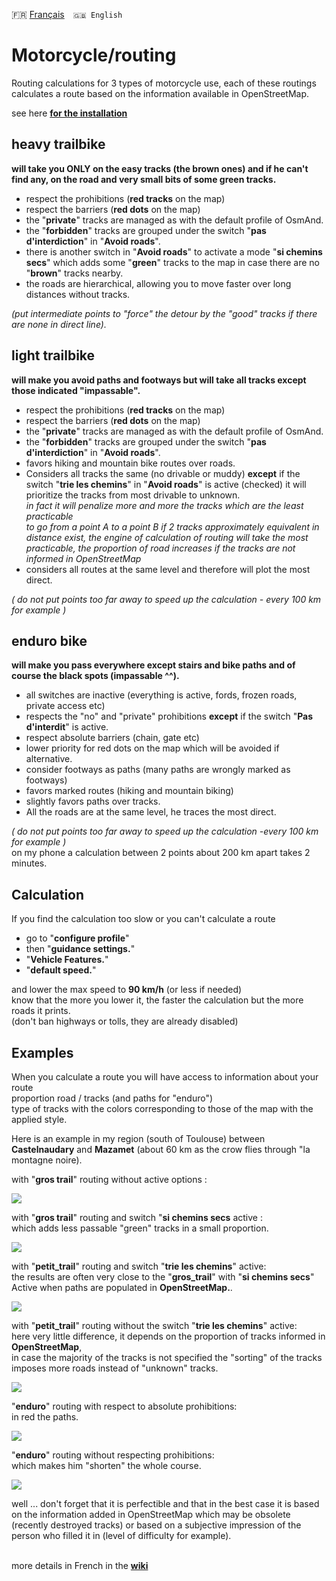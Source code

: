 🇫🇷 [Français](routage.md)&emsp;`🇬🇧 English`

# Motorcycle/routing
Routing calculations for 3 types of motorcycle use, each of these routings calculates a route based on the information available in OpenStreetMap.
<br>

see here **[for the installation](https://github.com/OsmAnd-Rendering/Motorcycle/blob/main/installation_EN.md)**

## heavy trailbike 
<b>will take you ONLY on the easy tracks (the brown ones) and if he can't find any, on the road and very small bits of some green tracks.</b>
<br>
- respect the prohibitions (**red tracks** on the map)
- respect the barriers (**red dots** on the map)
- the "**private**" tracks are managed as with the default profile of OsmAnd.
- the "**forbidden**" tracks are grouped under the switch "<b>pas d'interdiction</b>" in "<b>Avoid roads</b>".
- there is another switch in "<b>Avoid roads</b>" to activate a mode "<b>si chemins secs</b>" which adds some "**green**" tracks to the map in case there are no "**brown**" tracks nearby.
- the roads are hierarchical, allowing you to move faster over long distances without tracks.

<i>(put intermediate points to "force" the detour by the "good" tracks if there are none in direct line).</i>
<br>

## light trailbike
<b>will make you avoid paths and footways but will take all tracks except those indicated "impassable".</b>
<br>
- respect the prohibitions (**red tracks** on the map)
- respect the barriers (**red dots** on the map)
- the "**private**" tracks are managed as with the default profile of OsmAnd.
- the "**forbidden**" tracks are grouped under the switch "<b>pas d'interdiction</b>" in "<b>Avoid roads</b>".
- favors hiking and mountain bike routes over roads.
- Considers all tracks the same (no drivable or muddy) <b>except</b> if the switch "<b>trie les chemins</b>" in "<b>Avoid roads</b>" is active (checked) it will prioritize the tracks from most drivable to unknown.
<i><br>
in fact it will penalize more and more the tracks which are the least practicable <br>
to go from a point A to a point B if 2 tracks approximately equivalent in distance exist, the engine of calculation of routing will take the most practicable, the proportion of road increases if the tracks are not informed in OpenStreetMap</i>
- considers all routes at the same level and therefore will plot the most direct.

<i>( do not put points too far away to speed up the calculation - every 100 km for example )</i>
 
## enduro bike
<b>will make you pass everywhere except stairs and bike paths and of course the black spots (impassable ^^).</b><br>
- all switches are inactive (everything is active, fords, frozen roads, private access etc)
- respects the "no" and "private" prohibitions <b>except</b> if the switch "<b>Pas d'interdit</b>" is active.
- respect absolute barriers (chain, gate etc)
- lower priority for red dots on the map which will be avoided if alternative.
- consider footways as paths (many paths are wrongly marked as footways)
- favors marked routes (hiking and mountain biking)
- slightly favors paths over tracks.
- All the roads are at the same level, he traces the most direct.

<i>( do not put points too far away to speed up the calculation -every 100 km for example )</i><br>
on my phone a calculation between 2 points about 200 km apart takes 2 minutes.<br>
 
## Calculation
If you find the calculation too slow or you can't calculate a route<br>
- go to "<b>configure profile</b>"
- then "<b>guidance settings.</b>"
- "<b>Vehicle Features.</b>"
- "<b>default speed.</b>"

and lower the max speed to <b>90 km/h</b> (or less if needed)<br>
know that the more you lower it, the faster the calculation but the more roads it prints.<br>
(don't ban highways or tolls, they are already disabled)
 
## Examples
When you calculate a route you will have access to information about your route<br>
proportion road / tracks (and paths for "enduro")<br>
type of tracks with the colors corresponding to those of the map with the applied style.<br>

Here is an example in my region (south of Toulouse) between <b>Castelnaudary</b> and <b>Mazamet</b> (about 60 km as the crow flies through "la montagne noire).<br>

with "<b>gros trail</b>" routing without active options :<br>

<img src="https://1.bp.blogspot.com/-2jO-scaZT8k/YJzinm1gWHI/AAAAAAAAEic/7Qe9Xhfd9mIbINux-c_4Gw7iRT5DH4ugwCLcBGAsYHQ/w296-h640/GT%255B1%255D.jpg" border="0">


with "<b>gros trail</b>" routing and switch "<b>si chemins secs</b> active :<br>
which adds less passable "green" tracks in a small proportion.<br>

<img src="https://1.bp.blogspot.com/-VDzxurdpIiI/YJzjwUlMM4I/AAAAAAAAEik/uZcepPSb630Fe-n55IIBL5TmeJz4ZSsfACLcBGAsYHQ/w296-h640/GT_sec%255B1%255D.jpg" border="0">

with "<b>petit_trail</b>" routing and switch "<b>trie les chemins</b>" active:<br>
the results are often very close to the "<b>gros_trail</b>" with "<b>si chemins secs</b>" Active when paths are populated in <b>OpenStreetMap.</b>.<br>

<img src="https://1.bp.blogspot.com/-MBjJMjwtXE8/YJzlMde6u4I/AAAAAAAAEis/U9_bZUoYHwIWkeWYLDMDDUXSGCLE9SBZgCLcBGAsYHQ/w296-h640/PT_tri%255B1%255D.jpg" border="0">

with "<b>petit_trail</b>" routing without the switch "<b>trie les chemins</b>" active:<br>
here very little difference, it depends on the proportion of tracks informed in <b>OpenStreetMap</b>,<br>
in case the majority of the tracks is not specified the "sorting" of the tracks imposes more roads instead of "unknown" tracks.<br>

<img src="https://1.bp.blogspot.com/-4PDQS4TdN0U/YJzl-K4DbjI/AAAAAAAAEi0/tXv0eyXuGEMS93m2lxKqQqMrqMsf9busgCLcBGAsYHQ/w296-h640/PT%255B1%255D.jpg" border="0">

"<b>enduro</b>" routing with respect to absolute prohibitions:<br>in red the paths.<br>

<img src="https://1.bp.blogspot.com/-lPQmsAg-lZY/YJznCWYqokI/AAAAAAAAEi8/EQTPYrifkY4bNCRXaxVm4Ft8vxnBolyvACLcBGAsYHQ/w296-h640/enduro%255B1%255D.jpg" border="0">

"<b>enduro</b>" routing without respecting prohibitions:<br>
which makes him "shorten" the whole course.<br>

<img src="https://1.bp.blogspot.com/-3r9uNtRCBgo/YJznZdGuWcI/AAAAAAAAEjE/IQIYaEURhRkv0_W50QshOGITjjCx4U6AQCLcBGAsYHQ/w296-h640/enduro_no-interdit%255B1%255D.jpg" border="0">

well ... don't forget that it is perfectible and that in the best case it is based on the information added in OpenStreetMap which may be obsolete (recently destroyed tracks) or based on a subjective impression of the person who filled it in (level of difficulty for example).
<br>
<br>
 
more details in French in the **[wiki](https://github.com/OsmAnd-Rendering/Motorcycle/wiki/%F0%9F%87%AB%F0%9F%87%B7--Routing)**
